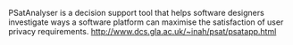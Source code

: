 PSatAnalyser is a decision support tool that helps software designers investigate ways a software platform can maximise the satisfaction of user privacy requirements.
http://www.dcs.gla.ac.uk/~inah/psat/psatapp.html
